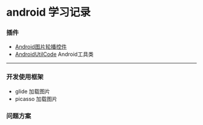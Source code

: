# android 学习记录

### 插件

* [Android图片轮播控件](https://github.com/youth5201314/banner)
* [AndroidUtilCode](https://github.com/Blankj/AndroidUtilCode)        Android工具类

---

### 开发使用框架

* glide 加载图片
* picasso 加载图片

### 问题方案



